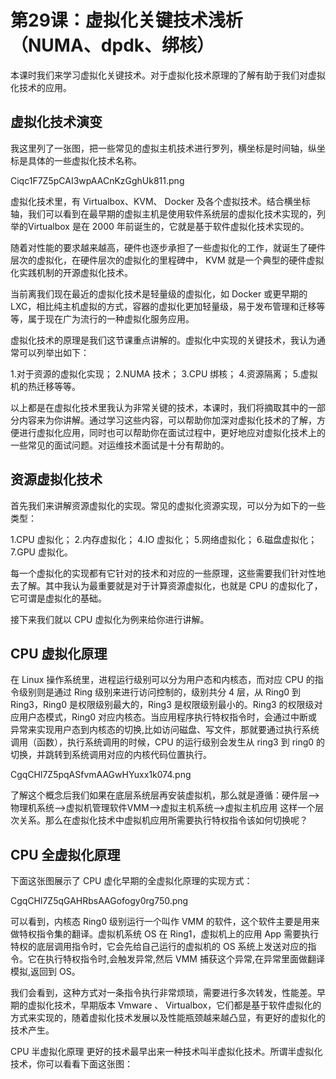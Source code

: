 # 第29课：虚拟化关键技术浅析（NUMA、dpdk、绑核）

本课时我们来学习虚拟化关键技术。对于虚拟化技术原理的了解有助于我们对虚拟化技术的应用。

## 虚拟化技术演变

我这里列了一张图，把一些常见的虚拟主机技术进行罗列，横坐标是时间轴，纵坐标是具体的一些虚拟化技术名称。

Ciqc1F7Z5pCAI3wpAACnKzGghUk811.png

虚拟化技术里，有 Virtualbox、KVM、 Docker 及各个虚拟技术。结合横坐标轴，我们可以看到在最早期的虚拟主机是使用软件系统层的虚拟化技术实现的，列举的Virtualbox 是在 2000 年前诞生的，它就是基于软件虚拟化技术实现的。

随着对性能的要求越来越高，硬件也逐步承担了一些虚拟化的工作，就诞生了硬件层次的虚拟化，在硬件层次的虚拟化的里程碑中， KVM 就是一个典型的硬件虚拟化实践机制的开源虚拟化技术。

当前离我们现在最近的虚拟化技术是轻量级的虚拟化，如 Docker 或更早期的 LXC，相比纯主机虚拟的方式，容器的虚拟化更加轻量级，易于发布管理和迁移等等，属于现在广为流行的一种虚拟化服务应用。

虚拟化技术的原理是我们这节课重点讲解的。虚拟化中实现的关键技术，我认为通常可以列举出如下：

1.对于资源的虚拟化实现；
2.NUMA 技术；
3.CPU 绑核；
4.资源隔离；
5.虚拟机的热迁移等等。

以上都是在虚拟化技术里我认为非常关键的技术，本课时，我们将摘取其中的一部分内容来为你讲解。通过学习这些内容，可以帮助你加深对虚拟化技术的了解，方便进行虚拟化应用，同时也可以帮助你在面试过程中，更好地应对虚拟化技术上的一些常见的面试问题。对运维技术面试是十分有帮助的。

## 资源虚拟化技术

首先我们来讲解资源虚拟化的实现。常见的虚拟化资源实现，可以分为如下的一些类型：

1.CPU 虚拟化；
2.内存虚拟化；
4.IO 虚拟化；
5.网络虚拟化；
6.磁盘虚拟化；
7.GPU 虚拟化。

每一个虚拟化的实现都有它针对的技术和对应的一些原理，这些需要我们针对性地去了解。其中我认为最重要就是对于计算资源虚拟化，也就是 CPU 的虚拟化了，它可谓是虚拟化的基础。

接下来我们就以 CPU 虚拟化为例来给你进行讲解。

## CPU 虚拟化原理
在 Linux 操作系统里，进程运行级别可以分为用户态和内核态，而对应 CPU 的指令级别则是通过 Ring 级别来进行访问控制的，级别共分 4 层，从 Ring0 到 Ring3，Ring0 是权限级别最大的，Ring3 是权限级别最小的。Ring3 的权限级对应用户态模式，Ring0 对应内核态。当应用程序执行特权指令时，会通过中断或异常来实现用户态到内核态的切换,比如访问磁盘、写文件，那就要通过执行系统调用（函数），执行系统调用的时候，CPU 的运行级别会发生从 ring3 到 ring0 的切换，并跳转到系统调用对应的内核代码位置执行。

CgqCHl7Z5pqASfvmAAGwHYuxx1k074.png

了解这个概念后我们如果在底层系统层再安装虚拟机，那么就是遵循：硬件层-->物理机系统-->虚拟机管理软件VMM-->虚拟主机系统-->虚拟主机应用 这样一个层次关系。那么在虚拟化技术中虚拟机应用所需要执行特权指令该如何切换呢？

## CPU 全虚拟化原理

下面这张图展示了 CPU 虚化早期的全虚拟化原理的实现方式：

CgqCHl7Z5qGAHRbsAAGofogy0rg750.png

可以看到，内核态 Ring0 级别运行一个叫作 VMM 的软件，这个软件主要是用来做特权指令集的翻译。虚拟机系统 OS 在 Ring1，虚拟机上的应用 App 需要执行特权的底层调用指令时，它会先给自己运行的虚拟机的 OS 系统上发送对应的指令。它在执行特权指令时,会触发异常,然后 VMM 捕获这个异常,在异常里面做翻译模拟,返回到 OS。

我们会看到，这种方式对一条指令执行非常烦琐，需要进行多次转发，性能差。早期的虚拟化技术，早期版本 Vmware 、 Virtualbox，它们都是基于软件虚拟化的方式来实现的，随着虚拟化技术发展以及性能瓶颈越来越凸显，有更好的虚拟化的技术产生。

CPU 半虚拟化原理
更好的技术最早出来一种技术叫半虚拟化技术。所谓半虚拟化技术，你可以看看下面这张图：